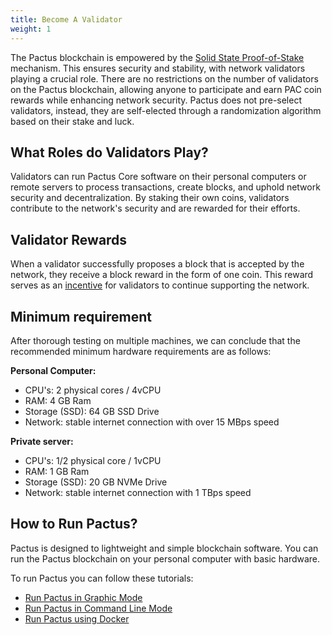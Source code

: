 ```yaml
---
title: Become A Validator
weight: 1
---
```


The Pactus blockchain is empowered by the
[Solid State Proof-of-Stake](/protocol/consensus/proof-of-stake.md) mechanism.
This ensures security and stability, with network validators playing a crucial role.
There are no restrictions on the number of validators on the Pactus blockchain,
allowing anyone to participate and earn PAC coin rewards while enhancing network security.
Pactus does not pre-select validators, instead,
they are self-elected through a randomization algorithm based on their stake and luck.

## What Roles do Validators Play?

Validators can run Pactus Core software on their personal computers or remote servers to process transactions, create blocks,
and uphold network security and decentralization.
By staking their own coins, validators contribute to the network's security and are rewarded for their efforts.

## Validator Rewards

When a validator successfully proposes a block that is accepted by the network,
they receive a block reward in the form of one coin.
This reward serves as an [incentive](/protocol/blockchain/incentive)
for validators to continue supporting the network.

## Minimum requirement

After thorough testing on multiple machines, we can conclude that
the recommended minimum hardware requirements are as follows:

**Personal Computer:**

- CPU's: 2 physical cores / 4vCPU
- RAM: 4 GB Ram
- Storage (SSD): 64 GB SSD Drive
- Network: stable internet connection with over 15 MBps speed

**Private server:**

- CPU's: 1/2 physical core / 1vCPU
- RAM: 1 GB Ram
- Storage (SSD): 20 GB NVMe Drive
- Network: stable internet connection with 1 TBps speed

## How to Run Pactus?

Pactus is designed to lightweight and simple blockchain software.
You can run the Pactus blockchain on your personal computer with basic hardware.

To run Pactus you can follow these tutorials:

- [Run Pactus in Graphic Mode](/get-started/pactus-gui)
- [Run Pactus in Command Line Mode](/get-started/pactus-daemon)
- [Run Pactus using Docker](/get-started/pactus-docker)
